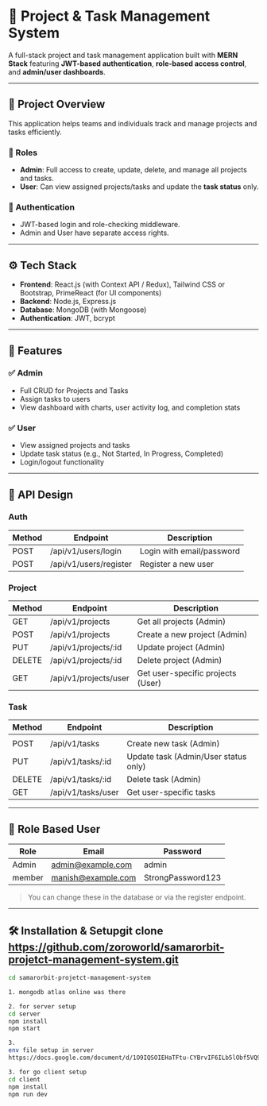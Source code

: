 # 📁 Project & Task Management System

A full-stack project and task management application built with **MERN Stack** featuring **JWT-based authentication**, **role-based access control**, and **admin/user dashboards**.

---

## 📌 Project Overview

This application helps teams and individuals track and manage projects and tasks efficiently.

### 👤 Roles

- **Admin**: Full access to create, update, delete, and manage all projects and tasks.
- **User**: Can view assigned projects/tasks and update the **task status** only.

### 🔐 Authentication

- JWT-based login and role-checking middleware.
- Admin and User have separate access rights.

---

## ⚙️ Tech Stack

- **Frontend**: React.js (with Context API / Redux), Tailwind CSS or Bootstrap, PrimeReact (for UI components)
- **Backend**: Node.js, Express.js
- **Database**: MongoDB (with Mongoose)
- **Authentication**: JWT, bcrypt

---

## 🚀 Features

### ✅ Admin

- Full CRUD for Projects and Tasks
- Assign tasks to users
- View dashboard with charts, user activity log, and completion stats

### ✅ User

- View assigned projects and tasks
- Update task status (e.g., Not Started, In Progress, Completed)
- Login/logout functionality

---

## 📡 API Design

### Auth

| Method | Endpoint               | Description               |
| ------ | ---------------------- | ------------------------- |
| POST   | /api/v1/users/login    | Login with email/password |
| POST   | /api/v1/users/register | Register a new user       |

### Project

| Method | Endpoint              | Description                       |
| ------ | --------------------- | --------------------------------- |
| GET    | /api/v1/projects      | Get all projects (Admin)          |
| POST   | /api/v1/projects      | Create a new project (Admin)      |
| PUT    | /api/v1/projects/:id  | Update project (Admin)            |
| DELETE | /api/v1/projects/:id  | Delete project (Admin)            |
| GET    | /api/v1/projects/user | Get user-specific projects (User) |

### Task

| Method | Endpoint           | Description                          |
| ------ | ------------------ | ------------------------------------ |
|        |                    |                                      |
| POST   | /api/v1/tasks      | Create new task (Admin)              |
| PUT    | /api/v1/tasks/:id  | Update task (Admin/User status only) |
| DELETE | /api/v1/tasks/:id  | Delete task (Admin)                  |
| GET    | /api/v1/tasks/user | Get user-specific tasks              |

---

## 🧪 Role Based User

| Role   | Email              | Password          |
| ------ | ------------------ | ----------------- |
| Admin  | admin@example.com  | admin             |
| member | manish@example.com | StrongPassword123 |

> You can change these in the database or via the register endpoint.

---

## 🛠️ Installation & Setupgit clone https://github.com/zoroworld/samarorbit-projetct-management-system.git

```bash
cd samarorbit-projetct-management-system

1. mongodb atlas online was there

2. for server setup
cd server
npm install
npm start

3.
env file setup in server
https://docs.google.com/document/d/1O9IQSOIEHaTFtu-CYBrvIF6ILb5lObf5VQ94bSPRHcA/edit?usp=sharing

3. for go client setup
cd client
npm install
npm run dev






```
